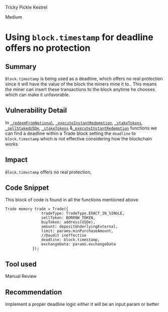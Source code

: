 Tricky Pickle Kestrel

Medium

# Using `block.timestamp` for deadline offers no protection

## Summary
`Block.timestamp` is being used as a deadline, which offers no real protection since it will have the value of the block the miners mine it to..
This means the miner can insert these transactions to the block anytime he chooses which can make it unfavorable.
## Vulnerability Detail
In [`_redeemFromNotional`](https://github.com/sherlock-audit/2024-06-leveraged-vaults/blob/main/leveraged-vaults-private/contracts/vaults/staking/BaseStakingVault.sol#L170), [`_executeInstantRedemption`](https://github.com/sherlock-audit/2024-06-leveraged-vaults/blob/main/leveraged-vaults-private/contracts/vaults/staking/BaseStakingVault.sol#L197), [`_stakeTokens`](https://github.com/sherlock-audit/2024-06-leveraged-vaults/blob/main/leveraged-vaults-private/contracts/vaults/staking/EthenaVault.sol#L65), [`_sellStakedUSDe`](https://github.com/sherlock-audit/2024-06-leveraged-vaults/blob/main/leveraged-vaults-private/contracts/vaults/staking/protocols/Ethena.sol#L138-L158), [`_stakeTokens`](https://github.com/sherlock-audit/2024-06-leveraged-vaults/blob/main/leveraged-vaults-private/contracts/vaults/staking/protocols/PendlePrincipalToken.sol#L86) &[`_executeInstantRedemption`](https://github.com/sherlock-audit/2024-06-leveraged-vaults/blob/main/leveraged-vaults-private/contracts/vaults/staking/protocols/PendlePrincipalToken.sol#L155) functions we can find a deadline within a Trade block setting the `deadline` to `block.timestamp` which is not effective considering how the blockchain works
## Impact
`Block.timestamp` offers no real protection,
## Code Snippet

This block of code is found in all the functions mentioned above 
```solidity
Trade memory trade = Trade({
                tradeType: TradeType.EXACT_IN_SINGLE,
                sellToken: BORROW_TOKEN,
                buyToken: address(USDe),
                amount: depositUnderlyingExternal,
                limit: params.minPurchaseAmount,
                //@audit ineffective
                deadline: block.timestamp,
                exchangeData: params.exchangeData
            });
```

## Tool used

Manual Review

## Recommendation
Implement a proper deadline logic
either it will be an input param or better